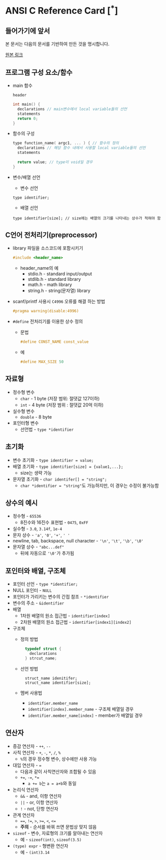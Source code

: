 ANSI C Reference Card [<sup>*</sup>]
====================================

들어가기에 앞서
---------------

본 문서는 다음의 문서를 기반하여 만든 것을 명시합니다.

[원본 링크](http://www.digilife.be/quickreferences/qrc/c%20reference%20card%20%28ansi%29%202.2.pdf)

프로그램 구성 요소/함수
-----------------------

* main 함수

  ```c
  header
  
  int main() {
    declarations // main변수에서 local variable들의 선언
    statements
    return 0;
  }
  ```

* 함수의 구성

  ```c
  type function_name( argc1, ... ) { // 함수의 정의
    declarations // 해당 함수 내에서 사용할 local variable들의 선언
    statements
    
    return value; // type이 void일 경우 
  }
  ```

* 변수/배열 선언
  * 변수 선언
  ```
  type identifier; 
  ```
  * 배열 선언
  ```
  type identifier[size]; // size에는 배열의 크기를 나타내는 상수가 적혀야 함
  ```
  
C언어 전처리기(preprocessor)
----------------------------

* library 파일을 소스코드에 포함시키기

  ```c
  #include <header_name>
  ```
  
  * header_name의 예
    * stdio.h - standard input/output
    * stdlib.h - standard library
    * math.h - math library
    * string.h - string(문자열) library

* scanf/printf 사용시 `C4996` 오류를 해결 하는 방법

  ```c
  #pragma warning(disable:4996)
  ```
  
* `#define` 전처리기를 이용한 상수 정의
  * 문법
    
    ```c
    #define CONST_NAME const_value
    ```
    
  * 예
    
    ```c
    #define MAX_SIZE 50
    ```

자료형
------

* 정수형 변수
  * `char` - 1 byte (저장 범위: 절댓값 127이하)
  * `int` - 4 byte (저장 범위 : 절댓값 20억 이하)
* 실수형 변수
  * `double` - 8 byte
* 포인터형 변수
  * 선언법 - `type *identifier`

초기화
------

* 변수 초기화 - `type identifier = value;`
* 배열 초기화 - `type identifier[size] = {value1,...};`
  * size는 생략 가능
* 문자열 초기화 - `char identifer[] = "string";`
  * `char *identifier = "string"`도 가능하지만, 이 경우는 수정이 불가능함

상수의 예시
-----------

* 정수형 - `65536`
  * 8진수와 16진수 표현법 - `0475`, `0xFF` 
* 실수형 - `3.0`, `3.14f`, `1e-4`
* 문자 상수 - `'a'`, `'0'`, `'+'`, `' '`
* newline, tab, backspace, null character - `'\n'`, `'\t'`, `'\b'`, `'\0'`
* 문자열 상수 - `"abc...def"`
  * 뒤에 자동으로 `'\0'`가 추가됨

포인터와 배열, 구조체
---------------------

* 포인터 선언 - `type *identifier;`
* NULL 포인터 - `NULL`
* 포인터가 가리키는 변수의 간접 참조 - `*identifier`
* 변수의 주소 - `&identifier`
* 배열
  * 1차원 배열의 원소 접근법 - `identifier[index]`
  * 2차원 배열의 원소 접근법 - `identifier[index1][index2]`
* 구조체
  * 정의 방법
    
    ```c
      typedef struct {
        declarations
      } strcut_name;
    ```

  * 선언 방법
  
    ```
      struct_name idenitifer;
      struct_name identifier[size];
    ```
    
  * 멤버 사용법
  
    * `identifier.member_name`
    * `identifier[index].member_name` - 구조체 배열일 경우
    * `identifier.member_name[index]` - member가 배열일 경우

연산자
------

* 증감 연산자 - `++`, `--`
* 사칙 연산자 - `+`, `-`, `*`, `/`, `%`
  * `%`의 경우 정수형 변수, 상수에만 사용 가능
* 대입 연산자 - `=`
  * 다음과 같이 사칙연산자와 조합될 수 있음
  * `+=`, `-=`, `*=`
    * `a += b`는 `a = a+b`와 동일 
* 논리식 연산자
  * `&&` - and, 이항 연산자
  * `||` - or, 이항 연산자
  * `!` - not, 단항 연산자
* 관계 연산자
  * `==`, `!=`, `>`, `>=`, `<`, `<=`
  * **주의** - 순서를 바꿔 쓰면 문법상 맞지 않음
* `sizeof` - 변수, 자료형의 크기를 알아내는 연산자
  * 예 - `sizeof(int)`, `sizeof(3.5)`   
* `(type) expr` - 형변환 연산자
  * 예 - `(int)3.14` 

